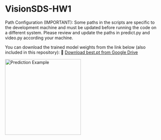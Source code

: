 # VisionSDS-HW1
Path Configuration (IMPORTANT):
Some paths in the scripts are specific to the development machine and must be updated before running the code on a different system.
Please review and update the paths in predict.py and video.py according your machine.

You can download the trained model weights from the link below (also included in this repository):
🔗 [Download best.pt from Google Drive](https://drive.google.com/file/d/1SCTXQkINXoXBkb2sX41pOyea4_-IrTP4/view?usp=drive_link)

<img src="https://github.com/user-attachments/assets/19cdc65a-777c-4400-8b7f-d6b8fd133b13" alt="Prediction Example" height="250"/>


